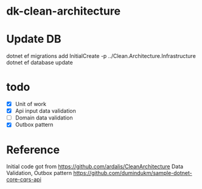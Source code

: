 # dk-clean-architecture

# Update DB
dotnet ef migrations add InitialCreate -p ../Clean.Architecture.Infrastructure
dotnet ef database update


# todo
- [x] Unit of work
- [x] Api input data validation
- [ ] Domain data validation
- [x] Outbox pattern

# Reference
Initial code got from https://github.com/ardalis/CleanArchitecture
Data Validation, Outbox pattern https://github.com/dumindukm/sample-dotnet-core-cqrs-api
